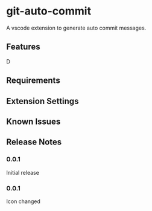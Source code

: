 # git-auto-commit

A vscode extension to generate auto commit messages.

## Features

D

## Requirements


## Extension Settings

## Known Issues

## Release Notes

### 0.0.1

Initial release

### 0.0.1

Icon changed